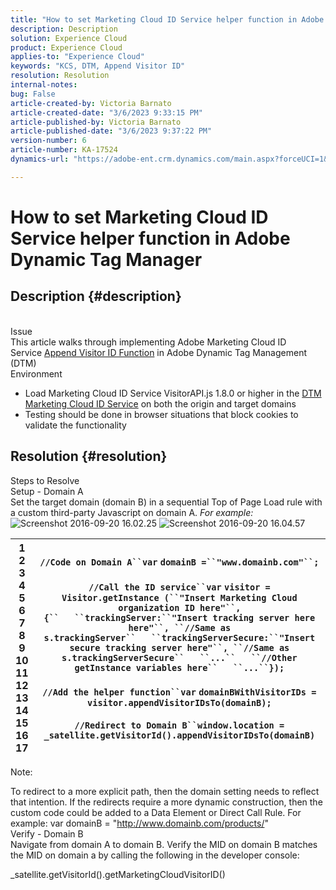 ```yaml
---
title: "How to set Marketing Cloud ID Service helper function in Adobe Dynamic Tag Manager"
description: Description
solution: Experience Cloud
product: Experience Cloud
applies-to: "Experience Cloud"
keywords: "KCS, DTM, Append Visitor ID"
resolution: Resolution
internal-notes: 
bug: False
article-created-by: Victoria Barnato
article-created-date: "3/6/2023 9:33:15 PM"
article-published-by: Victoria Barnato
article-published-date: "3/6/2023 9:37:22 PM"
version-number: 6
article-number: KA-17524
dynamics-url: "https://adobe-ent.crm.dynamics.com/main.aspx?forceUCI=1&pagetype=entityrecord&etn=knowledgearticle&id=e527467e-66bc-ed11-83ff-6045bd006a22"

---
```

# How to set Marketing Cloud ID Service helper function in Adobe Dynamic Tag Manager

## Description {#description}

<br>Issue<br>
This article walks through implementing Adobe Marketing Cloud ID Service [Append Visitor ID Function](https://marketing.adobe.com/resources/help/en_US/mcvid/mcvid-appendvisitorid.html) in Adobe Dynamic Tag Management (DTM)
<br>Environment<br>
- Load Marketing Cloud ID Service VisitorAPI.js 1.8.0 or higher in the [DTM Marketing Cloud ID Service](https://experienceleague.adobe.com/docs/id-service/using/id-service-api/methods/appendvisitorid.html) on both the origin and target domains
- Testing should be done in browser situations that block cookies to validate the functionality



## Resolution {#resolution}

Steps to Resolve<br>Setup - Domain A<br>
Set the target domain (domain B) in a sequential Top of Page Load rule with a custom third-party Javascript on domain A. *For example:*![Screenshot 2016-09-20 16.02.25](https://helpx.adobe.com/content/dam/help/en/dtm/kb/how-to-set-marketing-cloud-id-service-helper-function-in-adobe-d/jcr%3acontent/main-pars/image/Screenshot%202016-09-20%2016.02.25.png "Screenshot 2016-09-20 16.02.25")
![Screenshot 2016-09-20 16.04.57](https://helpx.adobe.com/content/dam/help/en/dtm/kb/how-to-set-marketing-cloud-id-service-helper-function-in-adobe-d/jcr%3acontent/main-pars/image_1393293752/Screenshot%202016-09-20%2016.04.57.png "Screenshot 2016-09-20 16.04.57")

| 1<br>2<br>3<br>4<br>5<br>6<br>7<br>8<br>9<br>10<br>11<br>12<br>13<br>14<br>15<br>16<br>17 | `//Code on Domain A``var` `domainB =``"www.domainb.com"``;`<br> <br>`//Call the ID service``var` `visitor = Visitor.getInstance (``"Insert Marketing Cloud organization ID here"``,{``   ``trackingServer:``"Insert tracking server here here"``, ``//Same as s.trackingServer``   ``trackingServerSecure:``"Insert secure tracking server here"``, ``//Same as s.trackingServerSecure``   ``...``   ``//Other getInstance variables here``   ``...``});`<br> <br>`//Add the helper function``var` `domainBWithVisitorIDs = visitor.appendVisitorIDsTo(domainB);`<br> <br>`//Redirect to Domain B``window.location = _satellite.getVisitorId().appendVisitorIDsTo(domainB)` |
| --- | --- |


Note:

To redirect to a more explicit path, then the domain setting needs to reflect that intention. If the redirects require a more dynamic construction, then the custom code could be added to a Data Element or Direct Call Rule. For example: var domainB = "http://www.domainb.com/products/"
<br>Verify - Domain B<br>
Navigate from domain A to domain B. Verify the MID on domain B matches the MID on domain a by calling the following in the developer console:

_satellite.getVisitorId().getMarketingCloudVisitorID()
